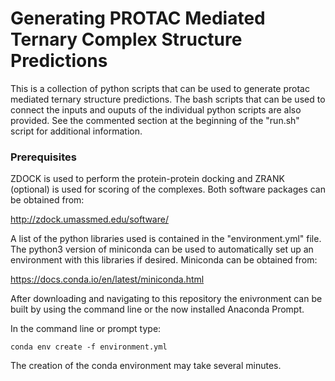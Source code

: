 # Generating PROTAC Mediated Ternary Complex Structure Predictions

This is a collection of python scripts that can be used to generate protac
mediated ternary structure predictions. The bash scripts that can be used to
connect the inputs and ouputs of the individual python scripts are also
provided. See the commented section at the beginning of the "run.sh" script
for additional information.


### Prerequisites

ZDOCK is used to perform the protein-protein docking and ZRANK (optional) is
used for scoring of the complexes. Both software packages can be obtained from:

http://zdock.umassmed.edu/software/


A list of the python libraries used is contained in the "environment.yml" file.
The python3 version of miniconda can be used to automatically set up an
environment with this libraries if desired. Miniconda can be obtained from:

https://docs.conda.io/en/latest/miniconda.html

After downloading and navigating to this repository the enivronment can be
built by using the command line or the now installed Anaconda Prompt. 

In the command line or prompt type:
```
conda env create -f environment.yml
```
The creation of the conda environment may take several minutes.


